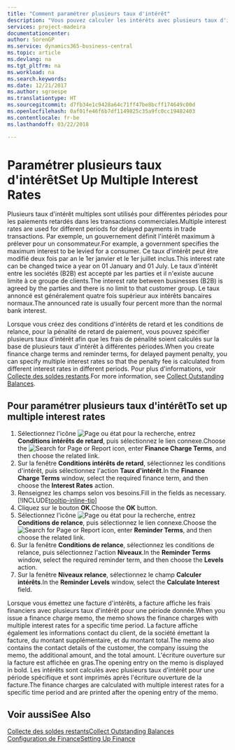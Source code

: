 ```yaml
---
title: "Comment paramétrer plusieurs taux d'intérêt"
description: "Vous pouvez calculer les intérêts avec plusieurs taux d'intérêts pour une période donnée. Le calcul des intérêts ressemble à tous les intérêts financiers, avec une variation uniquement du taux d'intérêt pour une période donnée."
services: project-madeira
documentationcenter: 
author: SorenGP
ms.service: dynamics365-business-central
ms.topic: article
ms.devlang: na
ms.tgt_pltfrm: na
ms.workload: na
ms.search.keywords: 
ms.date: 12/21/2017
ms.author: sgroespe
ms.translationtype: HT
ms.sourcegitcommit: d7fb34e1c9428a64c71ff47be8bcff174649c00d
ms.openlocfilehash: 0af01fe46f6b7df1149825c35a9fc0cc19482403
ms.contentlocale: fr-be
ms.lasthandoff: 03/22/2018

---
```

# <a name="set-up-multiple-interest-rates"></a><span data-ttu-id="c7139-104">Paramétrer plusieurs taux d'intérêt</span><span class="sxs-lookup"><span data-stu-id="c7139-104">Set Up Multiple Interest Rates</span></span>
<span data-ttu-id="c7139-105">Plusieurs taux d'intérêt multiples sont utilisés pour différentes périodes pour les paiements retardés dans les transactions commerciales.</span><span class="sxs-lookup"><span data-stu-id="c7139-105">Multiple interest rates are used for different periods for delayed payments in trade transactions.</span></span> <span data-ttu-id="c7139-106">Par exemple, un gouvernement définit l'intérêt maximum à prélever pour un consommateur.</span><span class="sxs-lookup"><span data-stu-id="c7139-106">For example, a government specifies the maximum interest to be levied for a consumer.</span></span> <span data-ttu-id="c7139-107">Ce taux d'intérêt peut être modifié deux fois par an le 1er janvier et le 1er juillet inclus.</span><span class="sxs-lookup"><span data-stu-id="c7139-107">This interest rate can be changed twice a year on 01 January and 01 July.</span></span> <span data-ttu-id="c7139-108">Le taux d'intérêt entre les sociétés (B2B) est accepté par les parties et il n'existe aucune limite à ce groupe de clients.</span><span class="sxs-lookup"><span data-stu-id="c7139-108">The interest rate between businesses (B2B) is agreed by the parties and there is no limit to that customer group.</span></span> <span data-ttu-id="c7139-109">Le taux annoncé est généralement quatre fois supérieur aux intérêts bancaires normaux.</span><span class="sxs-lookup"><span data-stu-id="c7139-109">The announced rate is usually four percent more than the normal bank interest.</span></span>

<span data-ttu-id="c7139-110">Lorsque vous créez des conditions d'intérêts de retard et les conditions de relance, pour la pénalité de retard de paiement, vous pouvez spécifier plusieurs taux d'intérêt afin que les frais de pénalité soient calculés sur la base de plusieurs taux d'intérêt à différentes périodes.</span><span class="sxs-lookup"><span data-stu-id="c7139-110">When you create finance charge terms and reminder terms, for delayed payment penalty, you can specify multiple interest rates so that the penalty fee is calculated from different interest rates in different periods.</span></span> <span data-ttu-id="c7139-111">Pour plus d'informations, voir [Collecte des soldes restants](receivables-collect-outstanding-balances.md).</span><span class="sxs-lookup"><span data-stu-id="c7139-111">For more information, see [Collect Outstanding Balances](receivables-collect-outstanding-balances.md).</span></span>

## <a name="to-set-up-multiple-interest-rates"></a><span data-ttu-id="c7139-112">Pour paramétrer plusieurs taux d'intérêt</span><span class="sxs-lookup"><span data-stu-id="c7139-112">To set up multiple interest rates</span></span>  
1.  <span data-ttu-id="c7139-113">Sélectionnez l'icône ![Page ou état pour la recherche](media/ui-search/search_small.png "Page ou état pour la recherche"), entrez **Conditions intérêts de retard**, puis sélectionnez le lien connexe.</span><span class="sxs-lookup"><span data-stu-id="c7139-113">Choose the ![Search for Page or Report](media/ui-search/search_small.png "Search for Page or Report icon") icon, enter **Finance Charge Terms**, and then choose the related link.</span></span>  
2.  <span data-ttu-id="c7139-114">Sur la fenêtre **Conditions intérêts de retard**, sélectionnez les conditions d'intérêt, puis sélectionnez l'action **Taux d'intérêt**.</span><span class="sxs-lookup"><span data-stu-id="c7139-114">In the **Finance Charge Terms** window, select the required finance term, and then choose the **Interest Rates** action.</span></span>  
3.  <span data-ttu-id="c7139-115">Renseignez les champs selon vos besoins.</span><span class="sxs-lookup"><span data-stu-id="c7139-115">Fill in the fields as necessary.</span></span> [!INCLUDE[tooltip-inline-tip](includes/tooltip-inline-tip_md.md)]
4.  <span data-ttu-id="c7139-116">Cliquez sur le bouton **OK**.</span><span class="sxs-lookup"><span data-stu-id="c7139-116">Choose the **OK** button.</span></span>  
5.  <span data-ttu-id="c7139-117">Sélectionnez l'icône ![Page ou état pour la recherche](media/ui-search/search_small.png "Page ou état pour la recherche"), entrez **Conditions de relance**, puis sélectionnez le lien connexe.</span><span class="sxs-lookup"><span data-stu-id="c7139-117">Choose the ![Search for Page or Report](media/ui-search/search_small.png "Search for Page or Report icon") icon, enter **Reminder Terms**, and then choose the related link.</span></span>  
6.  <span data-ttu-id="c7139-118">Sur la fenêtre **Conditions de relance**, sélectionnez les conditions de relance, puis sélectionnez l'action **Niveaux**.</span><span class="sxs-lookup"><span data-stu-id="c7139-118">In the **Reminder Terms** window, select the required reminder term, and then choose the **Levels** action.</span></span>  
7.  <span data-ttu-id="c7139-119">Sur la fenêtre **Niveaux relance**, sélectionnez le champ **Calculer intérêts**.</span><span class="sxs-lookup"><span data-stu-id="c7139-119">In the **Reminder Levels** window, select the **Calculate Interest** field.</span></span>  

<span data-ttu-id="c7139-120">Lorsque vous émettez une facture d'intérêts, a facture affiche les frais financiers avec plusieurs taux d'intérêt pour une période donnée.</span><span class="sxs-lookup"><span data-stu-id="c7139-120">When you issue a finance charge memo, the memo shows the finance charges with multiple interest rates for a specific time period.</span></span> <span data-ttu-id="c7139-121">La facture affiche également les informations contact du client, de la société émettant la facture, du montant supplémentaire, et du montant total.</span><span class="sxs-lookup"><span data-stu-id="c7139-121">The memo also contains the contact details of the customer, the company issuing the memo, the additional amount, and the total amount.</span></span> <span data-ttu-id="c7139-122">L'écriture ouverture sur la facture est affichée en gras.</span><span class="sxs-lookup"><span data-stu-id="c7139-122">The opening entry on the memo is displayed in bold.</span></span> <span data-ttu-id="c7139-123">Les intérêts sont calculés avec plusieurs taux d'intérêt pour une période spécifique et sont imprimés après l'écriture ouverture de la facture.</span><span class="sxs-lookup"><span data-stu-id="c7139-123">The finance charges are calculated with multiple interest rates for a specific time period and are printed after the opening entry of the memo.</span></span>  

## <a name="see-also"></a><span data-ttu-id="c7139-124">Voir aussi</span><span class="sxs-lookup"><span data-stu-id="c7139-124">See Also</span></span>  
[<span data-ttu-id="c7139-125">Collecte des soldes restants</span><span class="sxs-lookup"><span data-stu-id="c7139-125">Collect Outstanding Balances</span></span>](receivables-collect-outstanding-balances.md)  
[<span data-ttu-id="c7139-126">Configuration de Finance</span><span class="sxs-lookup"><span data-stu-id="c7139-126">Setting Up Finance</span></span>](finance-setup-finance.md)

